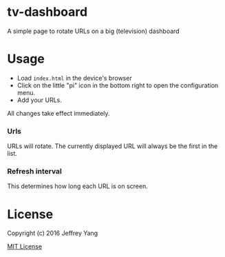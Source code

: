 # tv-dashboard
A simple page to rotate URLs on a big (television) dashboard 

# Usage

- Load `index.html` in the device's browser
- Click on the little "pi" icon in the bottom right to open the configuration menu.
- Add your URLs.

All changes take effect immediately.

### Urls

URLs will rotate.  The currently displayed URL will always be the first in the list.

### Refresh interval

This determines how long each URL is on screen.

# License

Copyright (c) 2016 Jeffrey Yang

[MIT License](LICENSE)
